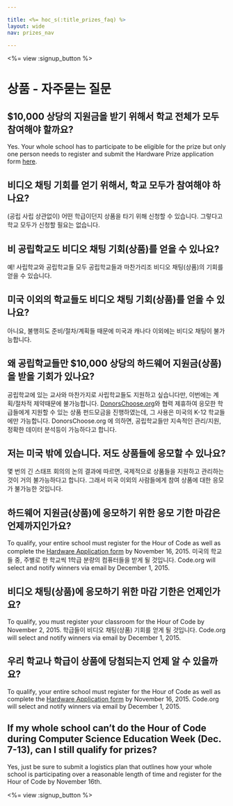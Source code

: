 ```yaml
---

title: <%= hoc_s(:title_prizes_faq) %>
layout: wide
nav: prizes_nav

---
```


<%= view :signup_button %>

# 상품 - 자주묻는 질문

## $10,000 상당의 지원금을 받기 위해서 학교 전체가 모두 참여해야 할까요?

Yes. Your whole school has to participate to be eligible for the prize but only one person needs to register and submit the Hardware Prize application form [here](<%= resolve_url('/prizes/hardware-signup') %>).

## 비디오 채팅 기회를 얻기 위해서, 학교 모두가 참여해야 하나요?

(공립 사립 상관없이) 어떤 학급이던지 상품을 타기 위해 신청할 수 있습니다. 그렇다고 학교 모두가 신청할 필요는 없습니다.

## 비 공립학교도 비디오 채팅 기회(상품)를 얻을 수 있나요?

예! 사립학교와 공립학교들 모두 공립학교들과 마찬가리조 비디오 채팅(상품)의 기회를 얻을 수 있습니다.

## 미국 이외의 학교들도 비디오 채팅 기회(상품)를 얻을 수 있나요?

아니요, 불행히도 준비/절차/계획들 때문에 미국과 캐나다 이외에는 비디오 채팅이 불가능합니다.

## 왜 공립학교들만 $10,000 상당의 하드웨어 지원금(상품)을 받을 기회가 있나요?

공립학교에 있는 교사와 마찬가지로 사립학교들도 지원하고 싶습니다만, 이번에는 계획/절차적 제약때문에 불가능합니다. [DonorsChoose.org](http://donorschoose.org)와 협력 제휴하여 응모한 학급들에게 지원할 수 있는 상품 펀드모금을 진행하였는데, 그 사용은 미국의 K-12 학교들에만 가능합니다. DonorsChoose.org 에 의하면, 공립학교들만 지속적인 관리/지원, 정확한 데이터 분석등이 가능하다고 합니다.

## 저는 미국 밖에 있습니다. 저도 상품들에 응모할 수 있나요?

몇 번의 긴 스태프 회의의 논의 결과에 따르면, 국제적으로 상품들을 지원하고 관리하는 것이 거의 불가능하다고 합니다. 그래서 미국 이외의 사람들에게 참여 상품에 대한 응모가 불가능한 것입니다.

## 하드웨어 지원금(상품)에 응모하기 위한 응모 기한 마감은 언제까지인가요?

To qualify, your entire school must register for the Hour of Code as well as complete the [Hardware Application form](<%= resolve_url('/prizes/hardware-signup') %>) by November 16, 2015. 미국의 학교들 중, 주별로 한 학교씩 1학급 분량의 컴퓨터들을 받게 될 것입니다. Code.org will select and notify winners via email by December 1, 2015.

## 비디오 채팅(상품)에 응모하기 위한 마감 기한은 언제인가요?

To qualify, you must register your classroom for the Hour of Code by November 2, 2015. 학급들이 비디오 채팅(상품) 기회를 얻게 될 것입니다. Code.org will select and notify winners via email by December 1, 2015.

## 우리 학교나 학급이 상품에 당첨되는지 언제 알 수 있을까요?

To qualify, your entire school must register for the Hour of Code as well as complete the [Hardware Application form](<%= resolve_url('/prizes/hardware-signup') %>) by November 16, 2015. Code.org will select and notify winners via email by December 1, 2015.

## If my whole school can’t do the Hour of Code during Computer Science Education Week (Dec. 7-13), can I still qualify for prizes?

Yes, just be sure to submit a logistics plan that outlines how your whole school is participating over a reasonable length of time and register for the Hour of Code by November 16th.

<%= view :signup_button %>